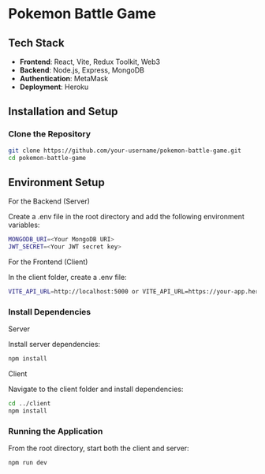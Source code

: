 # Pokemon Battle Game

## Tech Stack

- **Frontend**: React, Vite, Redux Toolkit, Web3
- **Backend**: Node.js, Express, MongoDB
- **Authentication**: MetaMask
- **Deployment**: Heroku

## Installation and Setup

### Clone the Repository

```bash
git clone https://github.com/your-username/pokemon-battle-game.git
cd pokemon-battle-game
```

## Environment Setup

For the Backend (Server)

Create a .env file in the root directory and add the following environment variables:

```bash
MONGODB_URI=<Your MongoDB URI>
JWT_SECRET=<Your JWT secret key>
```

For the Frontend (Client)

In the client folder, create a .env file:

```bash
VITE_API_URL=http://localhost:5000 or VITE_API_URL=https://your-app.herokuapp.com
```

### Install Dependencies

Server

Install server dependencies:

```bash
npm install
```

Client

Navigate to the client folder and install dependencies:

```bash
cd ../client
npm install
```

### Running the Application

From the root directory, start both the client and server:

```bash
npm run dev
```
